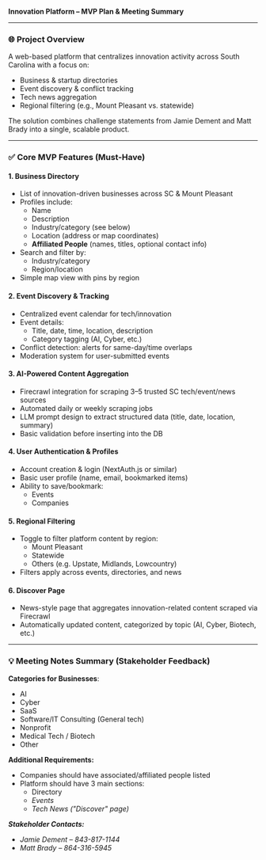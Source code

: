 **Innovation Platform – MVP Plan & Meeting Summary**

---

### 🌐 Project Overview

A web-based platform that centralizes innovation activity across South Carolina with a focus on:

- Business & startup directories
- Event discovery & conflict tracking
- Tech news aggregation
- Regional filtering (e.g., Mount Pleasant vs. statewide)

The solution combines challenge statements from Jamie Dement and Matt Brady into a single, scalable product.

---

### ✅ Core MVP Features (Must-Have)

#### 1. Business Directory

- List of innovation-driven businesses across SC & Mount Pleasant
- Profiles include:
  - Name
  - Description
  - Industry/category (see below)
  - Location (address or map coordinates)
  - **Affiliated People** (names, titles, optional contact info)
- Search and filter by:
  - Industry/category
  - Region/location
- Simple map view with pins by region

#### 2. Event Discovery & Tracking

- Centralized event calendar for tech/innovation
- Event details:
  - Title, date, time, location, description
  - Category tagging (AI, Cyber, etc.)
- Conflict detection: alerts for same-day/time overlaps
- Moderation system for user-submitted events

#### 3. AI-Powered Content Aggregation

- Firecrawl integration for scraping 3–5 trusted SC tech/event/news sources
- Automated daily or weekly scraping jobs
- LLM prompt design to extract structured data (title, date, location, summary)
- Basic validation before inserting into the DB

#### 4. User Authentication & Profiles

- Account creation & login (NextAuth.js or similar)
- Basic user profile (name, email, bookmarked items)
- Ability to save/bookmark:
  - Events
  - Companies

#### 5. Regional Filtering

- Toggle to filter platform content by region:
  - Mount Pleasant
  - Statewide
  - Others (e.g. Upstate, Midlands, Lowcountry)
- Filters apply across events, directories, and news

#### 6. Discover Page

- News-style page that aggregates innovation-related content scraped via Firecrawl
- Automatically updated content, categorized by topic (AI, Cyber, Biotech, etc.)

---

### 💡 Meeting Notes Summary (Stakeholder Feedback)

**Categories for Businesses**:

- AI
- Cyber
- SaaS
- Software/IT Consulting (General tech)
- Nonprofit
- Medical Tech / Biotech
- Other

**Additional Requirements:**

- Companies should have associated/affiliated people listed
- Platform should have 3 main sections:
  - Directory
  - *Events*
  - *Tech News ("Discover" page)*

***Stakeholder Contacts:***

- *Jamie Dement – 843-817-1144*
- *Matt Brady – 864-316-5945*


